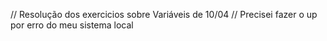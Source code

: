
// Resolução dos exercicios sobre Variáveis de 10/04
// Precisei fazer o up por erro do meu sistema local

